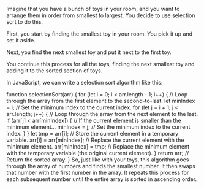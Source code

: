 Imagine that you have a bunch of toys in your room, and you want to arrange them in order from smallest to largest. You decide to use selection sort to do this.

First, you start by finding the smallest toy in your room. You pick it up and set it aside.

Next, you find the next smallest toy and put it next to the first toy.

You continue this process for all the toys, finding the next smallest toy and adding it to the sorted section of toys.

In JavaScript, we can write a selection sort algorithm like this:

function selectionSort(arr) {
for (let i = 0; i < arr.length - 1; i++) { // Loop through the array from the first element to the second-to-last.
let minIndex = i; // Set the minimum index to the current index.
for (let j = i + 1; j < arr.length; j++) { // Loop through the array from the next element to the last.
if (arr[j] < arr[minIndex]) { // If the current element is smaller than the minimum element...
minIndex = j; // Set the minimum index to the current index.
}
}
let tmp = arr[i]; // Store the current element in a temporary variable.
arr[i] = arr[minIndex]; // Replace the current element with the minimum element.
arr[minIndex] = tmp; // Replace the minimum element with the temporary variable (the original current element).
}
return arr; // Return the sorted array.
}
So, just like with your toys, this algorithm goes through the array of numbers and finds the smallest number. It then swaps that number with the first number in the array. It repeats this process for each subsequent number until the entire array is sorted in ascending order.
